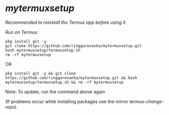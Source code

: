 # _mytermuxsetup_

*Recommended to reinstall the Termux app before using it*

*Run on Termux:*
```
pkg install git -y
git clone https://github.com/ringgarevanka/mytermuxsetup.git
bash mytermuxsetup/termuxsetup.sh
rm -rf mytermuxsetup
```
OR
```
pkg install git -y && git clone https://github.com/ringgarevanka/mytermuxsetup.git && bash mytermuxsetup/termuxsetup.sh && rm -rf mytermuxsetup
```
Note: To update, run the command above again

(If problems occur while installing packages use the mirror *termux-change-repo*)
